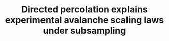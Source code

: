 ---
title: "Directed percolation explains experimental avalanche scaling laws under subsampling"
collection: talks
type: conference
venue: "Brain Criticality Conference 2020, Online"
year: 2020
location: ""
website: https://bit.ly/2V2Gr0i
---